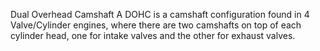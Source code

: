Dual Overhead Camshaft
A DOHC is a camshaft configuration found in 4 Valve/Cylinder engines, where there are two camshafts on top of each cylinder head, one for intake valves and the other for exhaust valves.